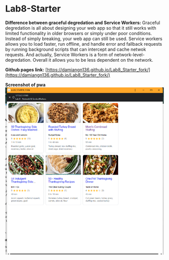 # Lab8-Starter
**Difference between graceful degredation and Service Workers:**
Graceful degredation is all about designing your web app so that it still works with limited functionality in older browsers or simply under poor conditions. Instead of simply breaking, your web app can still be used. Service workers allows you to load faster, run offline, and handle error and fallback requests by running background scripts that can intercept and cache netwok requests. And actually, Service Workers is a form of network-level-degredation. Overall it allows you to be less dependent on the network. 

**Github pages link:** [https://damiangn136.github.io/Lab8_Starter_fork/](https://damiangn136.github.io/Lab8_Starter_fork/)

**Screenshot of pwa**
![pwa](/pwa.png)

